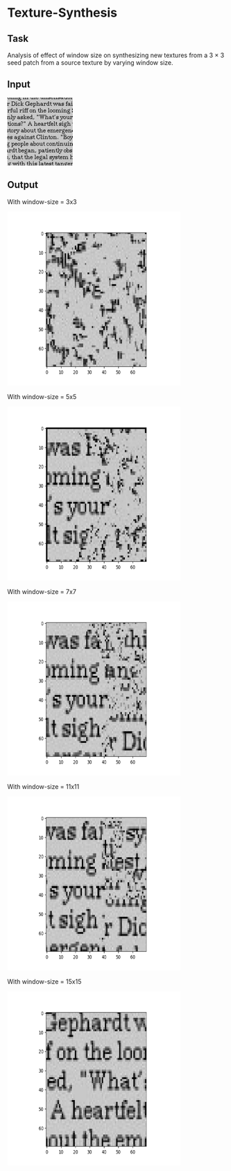 # Texture-Synthesis

## Task
Analysis of effect of window size on synthesizing new textures from a 3 × 3 seed patch from a source texture by varying window size. 

## Input
<img src="data/english.jpg"/>

## Output

With window-size = 3x3

<img src="output/English-3.png" width="400" height="400"/>

With window-size = 5x5

<img src="output/English-5.png" width="400" height="400"/>

With window-size = 7x7

<img src="output/English-7.png" width="400" height="400"/>

With window-size = 11x11

<img src="output/English-11.png" width="400" height="400"/>

With window-size = 15x15

<img src="output/English-15.png" width="400" height="400"/>
